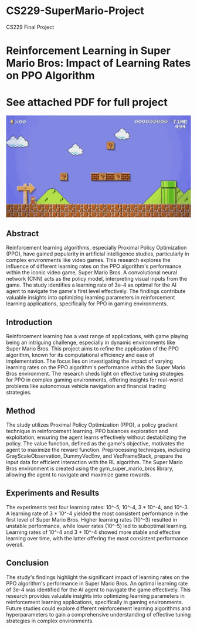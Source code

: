 # CS229-SuperMario-Project
CS229 Final Project

# Reinforcement Learning in Super Mario Bros: Impact of Learning Rates on PPO Algorithm

# See attached PDF for full project 

![Project](mario.jpg)


## Abstract
Reinforcement learning algorithms, especially Proximal Policy Optimization (PPO), have gained popularity in artificial intelligence studies, particularly in complex environments like video games. This research explores the influence of different learning rates on the PPO algorithm's performance within the iconic video game, Super Mario Bros. A convolutional neural network (CNN) acts as the policy model, interpreting visual inputs from the game. The study identifies a learning rate of 3e-4 as optimal for the AI agent to navigate the game's first level effectively. The findings contribute valuable insights into optimizing learning parameters in reinforcement learning applications, specifically for PPO in gaming environments.

## Introduction
Reinforcement learning has a vast range of applications, with game playing being an intriguing challenge, especially in dynamic environments like Super Mario Bros. This project aims to refine the application of the PPO algorithm, known for its computational efficiency and ease of implementation. The focus lies on investigating the impact of varying learning rates on the PPO algorithm's performance within the Super Mario Bros environment. The research sheds light on effective tuning strategies for PPO in complex gaming environments, offering insights for real-world problems like autonomous vehicle navigation and financial trading strategies.

## Method
The study utilizes Proximal Policy Optimization (PPO), a policy gradient technique in reinforcement learning. PPO balances exploration and exploitation, ensuring the agent learns effectively without destabilizing the policy. The value function, defined as the game's objective, motivates the agent to maximize the reward function. Preprocessing techniques, including GrayScaleObservation, DummyVecEnv, and VecFrameStack, prepare the input data for efficient interaction with the RL algorithm. The Super Mario Bros environment is created using the gym_super_mario_bros library, allowing the agent to navigate and maximize game rewards.

## Experiments and Results
The experiments test four learning rates: 10^-5, 10^-4, 3 * 10^-4, and 10^-3. A learning rate of 3 * 10^-4 yielded the most consistent performance in the first level of Super Mario Bros. Higher learning rates (10^-3) resulted in unstable performance, while lower rates (10^-5) led to suboptimal learning. Learning rates of 10^-4 and 3 * 10^-4 showed more stable and effective learning over time, with the latter offering the most consistent performance overall.

## Conclusion
The study's findings highlight the significant impact of learning rates on the PPO algorithm's performance in Super Mario Bros. An optimal learning rate of 3e-4 was identified for the AI agent to navigate the game effectively. This research provides valuable insights into optimizing learning parameters in reinforcement learning applications, specifically in gaming environments. Future studies could explore different reinforcement learning algorithms and hyperparameters to gain a comprehensive understanding of effective tuning strategies in complex environments.
